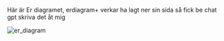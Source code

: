Här är Er diagramet, erdiagram+ verkar ha lagt ner sin sida så fick be chat gpt skriva det åt mig

![er_diagram](https://github.com/user-attachments/assets/6a3180e7-d53c-40d4-afa6-9ee4d555662f)
